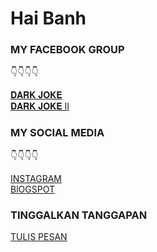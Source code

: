 # Hai Banh

### MY FACEBOOK GROUP
👇👇👇👇
<html>
  <head>
  </head>
<div id="widget ">
  <div class="btn-o bg" data-scribe="component:button" style="width: 100%;"><a href="https://www.facebook.com/groups/675099973450801//" class="btn" id="b"><i class="fa fa-𝐃𝐀𝐑𝐊 𝐉𝐎𝐊𝐄 ft14"></i><span class="label" id="l">𝐃𝐀𝐑𝐊 𝐉𝐎𝐊𝐄</span></a></div>
</div>

  
  <div><i class="fa fa-𝐃𝐀𝐑𝐊 𝐉𝐎𝐊𝐄 ft60 clr-prl"></i> </div>
<html>
  <head>
  </head>
<div id="widget ">
  <div class="btn-o bg" data-scribe="component:button" style="width: 100%;"><a href="https://facebook.com/groups/1051507325706966//" class="btn" id="b"><i class="fa fa-𝐃𝐀𝐑𝐊 𝐉𝐎𝐊𝐄 II ft14"></i><span class="label" id="l">𝐃𝐀𝐑𝐊 𝐉𝐎𝐊𝐄 II</span></a></div>
</div>

  
  <div><i class="fa fa-𝐃𝐀𝐑𝐊 𝐉𝐎𝐊𝐄 II ft60 clr-prl"></i> </div>

### MY SOCIAL MEDIA
👇👇👇👇
<html>
  <head>
  </head>
<div id="widget ">
  <div class="btn-o bg" data-scribe="component:button" style="width: 100%;"><a href="https://www.instagram.com/bagos23_/" class="btn" id="b"><i class="fa fa-INSTAGRAM ft14"></i><span class="label" id="l">INSTAGRAM</span></a></div>
</div>

  
  <div><i class="fa fa-INSTAGRAM ft60 clr-prl"></i> </div>
<html>
  <head>
  </head>
<div id="widget ">
  <div class="btn-o bg" data-scribe="component:button" style="width: 100%;"><a href="https://bagoeees23.blogspot.com/?m=1/" class="btn" id="b"><i class="fa fa-BlOGSPOT ft14"></i><span class="label" id="l">BlOGSPOT</span></a></div>
</div>

  
  <div><i class="fa fa-BlOGSPOT ft60 clr-prl"></i> </div>

### TINGGALKAN TANGGAPAN
<html>
  <head>
  </head>
<div id="widget ">
  <div class="btn-o bg" data-scribe="component:button" style="width: 100%;"><a href="https://secreto.site/id/ascwe3/1/" class="btn" id="b"><i class="fa fa-TULIS PESAN ft14"></i><span class="label" id="l">TULIS PESAN</span></a></div>
</div>

  
  <div><i class="fa fa-TULIS PESAN ft60 clr-prl"></i> </div>
  
